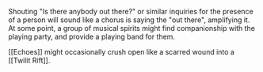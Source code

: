 Shouting "Is there anybody out there?" or similar inquiries for the presence of a person will sound like a chorus is saying the "out there", amplifying it. 
At some point, a group of musical spirits might find companionship with the playing party, and provide a playing band for them.

[[Echoes]] might occasionally crush open like a scarred wound into a [[Twilit Rift]]. 
